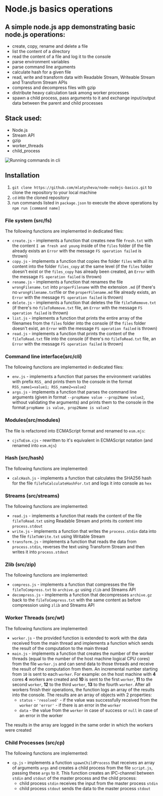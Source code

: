 # Node.js basics operations

## A simple node.js app demonstrating basic node.js operations:
- create, copy, rename and delete a file
- list the content of a directory
- read the content of a file and log it to the console
- parse environment variables
- parse command line arguments
- calculate hash for a given file
- read, write and transform data with Readable Stream, Writeable Stream and Transform Stream APIs
- compress and decompress files with gzip
- distribute heavy calculation task among worker processes
- spawn a child process, pass arguments to it and exchange input/output data between the parent and child processes

## Stack used:
- Node.js
- Stream API
- gzip
- worker_threads
- child_process

![Running commands in cli](screenshots/screenshot_cli.png)

## Installation
1. `git clone https://github.com/mlatysheva/node-nodejs-basics.git` to clone the repository to your local machine
2. `cd` into the cloned repository
3. run commands listed in `package.json` to execute the above operations by `npm run [command name]`

### File system (src/fs)

The following functions are implemented in dedicated files:
- `create.js` - implements a function that creates new file `fresh.txt` with the content `I am fresh and young` inside of the `files` folder (if the file already exists an `Error` with the message `FS operation failed` is thrown)
- `copy.js` - implements a function that copies the folder `files` with all its content into the folder `files_copy` at the same level (if the `files` folder doesn't exist or the `files_copy` has already been created, an `Error` with the message `FS operation failed` is thrown)
- `rename.js` - implements a function that renames the file `wrongFilename.txt` into `properFilename` with the extension `.md` (if there's no `wrongFilename.txt`file or the `properFilename.md` file already exists, an `Error` with the message `FS operation failed` is thrown)
- `delete.js` - implements a function that deletes the file `fileToRemove.txt` (if there's no `fileToRemove.txt` file, an `Error` with the message `FS operation failed` is thrown)
- `list.js` - implements a function that prints the entire array of the filenames from the `files` folder into the console (if the `files` folder doesn't exist, an `Error` with the message `FS operation failed` is thrown)
- `read.js` - implements a function that prints the content of the `fileToRead.txt` file into the console (if there's no  `fileToRead.txt` file, an `Error` with the message `FS operation failed` is thrown)

### Command line interface(src/cli)

The following functions are implemented in dedicated files:

- `env.js` - implements a function that parses the environment variables with prefix `RSS_` and prints them to the console in the format `RSS_name1=value1; RSS_name2=value2`
- `args.js` - implements a function that parses the command line arguments (given in format `--propName value --prop2Name value2`, without validating the arguments) and prints them to the console in the format `propName is value, prop2Name is value2`

### Modules(src/modules)

The file is refactored into ECMAScript format and renamed to `esm.mjs`:

- `cjsToEsm.cjs` - rewritten to it's equivalent in ECMAScript notation (and renamed into `esm.mjs`)

### Hash (src/hash)

The following functions are implemented:

- `calcHash.js` - implements a function that calculates the SHA256 hash for the file `fileToCalculateHashFor.txt` and logs it into console as `hex`

### Streams (src/streams)

The following functions are implemented:

- `read.js` - implements a function that reads the content of the file `fileToRead.txt` using Readable Stream and prints its content into `process.stdout`
- `write.js` - implements a function that writes the `process.stdin` data into the file `fileToWrite.txt` using Writable Stream
- `transform.js` - implements a function that reads the data from `process.stdin`, reverses the text using Transform Stream and then writes it into `process.stdout`

### Zlib (src/zip)

The following functions are implemented:

- `compress.js` - implements a function that compresses the file `fileToCompress.txt` to `archive.gz` using `zlib` and Streams API
- `decompress.js` - implements a function that decompresses `archive.gz` back to the `fileToCompress.txt` with the same content as before compression using `zlib` and Streams API

### Worker Threads (src/wt)

The following functions are implemented:

- `worker.js` - the provided function is extended to work with the data received from the main thread and implements a function which sends the result of the computation to the main thread
- `main.js` - implements a function that creates the number of the worker threads (equal to the number of the host machine logical CPU cores) from the file `worker.js` and can send data to those threads and receive the result of the computation from them. An incremental number starting from `10` is sent to each `worker`. For example: on the host machine with **4** cores **4** workers are created and **10** is sent to the first `worker`, **11** to the second `worker`, **12** to the third `worker`, **13** to the fourth `worker`. After all workers finish their operations, the function logs an array of the results into the console. The results are an array of objects with 2 properties:
    - `status` - `'resolved'` - if the value was successfully received from the  `worker` or `'error'` - if there is an error in the `worker`
    - `data` - the value from the `worker` in case of success or `null` in case of an error in the worker  

The results in the array are logged in the same order in which the workers were created

### Child Processes (src/cp)

The following functions are implemented: 

- `cp.js` - implements a function `spawnChildProcess` that receives an array of arguments `args` and creates a child process from the file `script.js`, passing these `args` to it. This function creates an IPC-channel between `stdin` and `stdout` of the master process and the child process:
    - child process `stdin` receives the input from the master process `stdin`
    - child process `stdout` sends the data to the master process `stdout`

